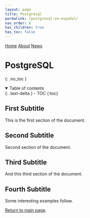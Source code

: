 ```yaml
---
layout: page
title: Postgresql
permalink: /postgresql-en-español/
nav_order: 8
has_children: true
has_toc: false
---
```


[comment]: # (Adds topnav bar above the main image)
<div class="topnav">
 <a class="active" href="../index">Home</a>
 <a href="../about">About</a>
 <a href="../news">News</a>  
</div> 

# PostgreSQL
{: .no_toc }

<details open markdown="block">
  <summary>
    Table of contents
  </summary>
  {: .text-delta }
- TOC
{:toc}
</details>

## First Subtitle

This is the first section of the document.
## Second Subtitle

Second section of the document.

## Third Subtitle

And this third section of the document.

## Fourth Subtitle
 
Some interesting examples follow.

[Return to main page]({{site.baseurl}}/).